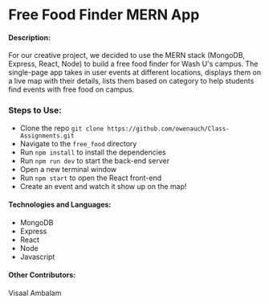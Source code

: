 # Free Food Finder MERN App

#### Description:
For our creative project, we decided to use the MERN stack (MongoDB, Express, React, Node) to build a free food finder for Wash U's campus. The single-page app takes in user events at different locations, displays them on a live map with their details, lists them based on category to help students find events with free food on campus.

### Steps to Use:
* Clone the repo ```git clone https://github.com/owenauch/Class-Assignments.git```
* Navigate to the ```free_food``` directory
* Run ```npm install``` to install the dependencies
* Run ```npm run dev``` to start the back-end server
* Open a new terminal window
* Run ```npm start``` to open the React front-end
* Create an event and watch it show up on the map!

#### Technologies and Languages:
* MongoDB
* Express
* React
* Node
* Javascript

#### Other Contributors:
Visaal Ambalam
